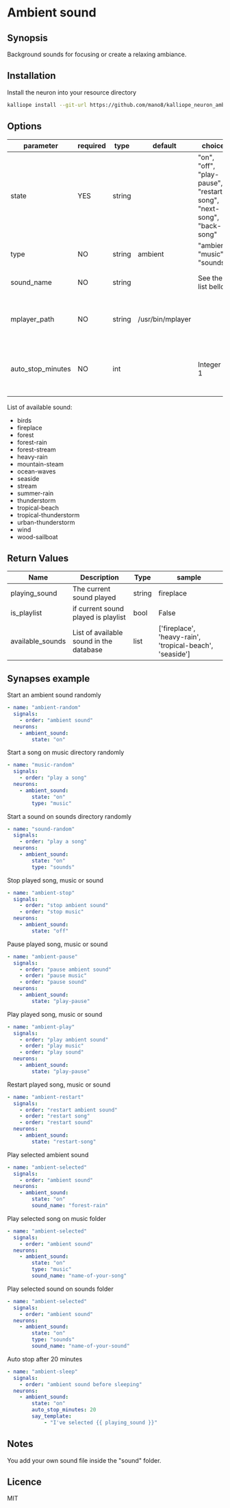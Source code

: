 # Ambient sound

## Synopsis

Background sounds for focusing or create a relaxing ambiance.

## Installation

Install the neuron into your resource directory
```bash
kalliope install --git-url https://github.com/mano8/kalliope_neuron_ambient_sound.git
```

## Options

| parameter         | required | type   | default          | choices             | comment                                                                     |
|-------------------|----------|--------|------------------|---------------------|-----------------------------------------------------------------------------|
| state             | YES      | string |                  | "on", "off", "play-pause", "restart-song", "next-song", "back-song"         | Target state of the ambient sound. |
| type              | NO       | string | ambient          | "ambient", "music", "sounds"   | If not set, ambient directory selected 
| sound_name        | NO       | string |                  | See the list bellow | If not set, a sound will be selectedrandomly                                |
| mplayer_path      | NO       | string | /usr/bin/mplayer |                     | Path to mplayer binary. By default /usr/bin/mplayer on Debian family system |
| auto_stop_minutes | NO       | int    |                  | Integer > 1         | Number of minutes before Kalliope stop automatically the background sound   |

List of available sound:
- birds
- fireplace
- forest
- forest-rain
- forest-stream
- heavy-rain
- mountain-steam
- ocean-waves
- seaside
- stream
- summer-rain
- thunderstorm
- tropical-beach
- tropical-thunderstorm
- urban-thunderstorm
- wind
- wood-sailboat


## Return Values

| Name             | Description                             | Type   | sample                                                   |
|------------------|-----------------------------------------|--------|----------------------------------------------------------|
| playing_sound    | The current sound played                | string | fireplace                                                |
| is_playlist      | if current sound played is playlist     | bool   | False                                                
| available_sounds | List of available sound in the database | list   | ['fireplace', 'heavy-rain', 'tropical-beach', 'seaside'] |

## Synapses example

Start an ambient sound randomly
```yml
- name: "ambient-random"
  signals:
    - order: "ambient sound"
  neurons:
    - ambient_sound:
        state: "on"
```

Start a song on music directory randomly
```yml
- name: "music-random"
  signals:
    - order: "play a song"
  neurons:
    - ambient_sound:
        state: "on"
        type: "music"
```


Start a sound on sounds directory randomly
```yml
- name: "sound-random"
  signals:
    - order: "play a song"
  neurons:
    - ambient_sound:
        state: "on"
        type: "sounds"
```

Stop played song, music or sound
```yml
- name: "ambient-stop"
  signals:
    - order: "stop ambient sound"
    - order: "stop music"
  neurons:
    - ambient_sound:
        state: "off"
```

Pause played song, music or sound
```yml
- name: "ambient-pause"
  signals:
    - order: "pause ambient sound"
    - order: "pause music"
    - order: "pause sound"
  neurons:
    - ambient_sound:
        state: "play-pause"
```

Play played song, music or sound
```yml
- name: "ambient-play"
  signals:
    - order: "play ambient sound"
    - order: "play music"
    - order: "play sound"
  neurons:
    - ambient_sound:
        state: "play-pause"
```

Restart played song, music or sound
```yml
- name: "ambient-restart"
  signals:
    - order: "restart ambient sound"
    - order: "restart song"
    - order: "restart sound"
  neurons:
    - ambient_sound:
        state: "restart-song"
```

Play selected ambient sound
```yml
- name: "ambient-selected"
  signals:
    - order: "ambient sound"
  neurons:
    - ambient_sound:
        state: "on"
        sound_name: "forest-rain"
```

Play selected song on music folder
```yml
- name: "ambient-selected"
  signals:
    - order: "ambient sound"
  neurons:
    - ambient_sound:
        state: "on"
        type: "music"
        sound_name: "name-of-your-song"
```

Play selected sound on sounds folder
```yml
- name: "ambient-selected"
  signals:
    - order: "ambient sound"
  neurons:
    - ambient_sound:
        state: "on"
        type: "sounds"
        sound_name: "name-of-your-sound"
```

Auto stop after 20 minutes
```yml
- name: "ambient-sleep"
  signals:
    - order: "ambient sound before sleeping"
  neurons:
    - ambient_sound:
        state: "on"
        auto_stop_minutes: 20
        say_template:
            - "I've selected {{ playing_sound }}"
```

## Notes

You add your own sound file inside the "sound" folder.

## Licence

MIT
